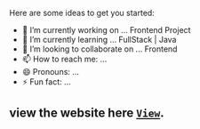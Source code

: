 <!--
**MukeshOdhano/MukeshOdhano** is a ✨ _special_ ✨ repository because its `README.md` (this file) appears on your GitHub profile.
-->
Here are some ideas to get you started:

- 🔭 I’m currently working on ... Frontend Project
- 🌱 I’m currently learning ... FullStack | Java
- 👯 I’m looking to collaborate on ... Frontend
- 📫 How to reach me: ... 
- 😄 Pronouns: ...
- ⚡ Fun fact: ...

## view the website here [`View`](https://imdb-clone-9tt0ndwwf-mukeshsodhano-gmailcom.vercel.app/).
